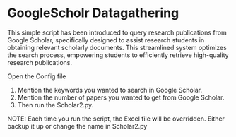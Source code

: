 # GoogleScholr Datagathering
This simple script has been introduced to query research publications from Google Scholar, specifically designed to assist research students in obtaining relevant scholarly documents. This streamlined system optimizes the search process, empowering students to efficiently retrieve high-quality research publications.

Open the Config file 
1. Mention the keywords you wanted to search in Google Scholar.
2. Mention the number of papers you wanted to get from Google Scholar.
3. Then run the Scholar2.py. 

NOTE: Each time you run the script, the Excel file will be overridden. Either backup it up or change the name in Scholar2.py 
